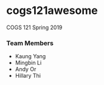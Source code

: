 # cogs121awesome
COGS 121 Spring 2019

### Team Members
* Kaung Yang
* Mingbin Li 
* Andy Or
* Hillary Thi 
